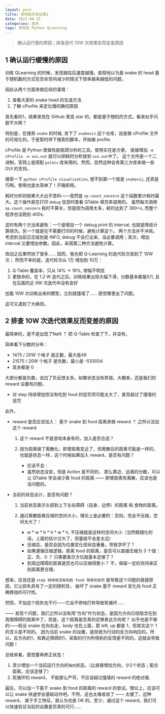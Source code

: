 ```yaml
---
layout: post
title: 贪吃蛇开发记录1
date: 2021-08-15
categories: 技术
tags: 贪吃蛇 Python QLearning
---
```


> 确认运行慢的原因；排查迭代 10W 次效果反而变差原因

## 1 确认运行缓慢的原因

训练 QLearning 的时候，发现越往后速度越慢。直观地以为是 snake 的 head 基于随机数的方式在空余空间减少的情况下效率越来越低的问题。

因此从两个方面来做后续的事情：

1. 查看大家的 snake head 的生成方法
2. 了解 cProfile 来定位慢的确切原因

首先看的1，结果发现在 Github 里高 star 的，都是基于随机的方式。看来似乎问题不大啊？

特别是，在搜索 `snake` 的时候, 发下了 `snakeviz` 这个仓库，说是做 cProfile 文件的可视化的。于是暂时停下搜索的脚本，开始做 profile.

cProfile 是 Python 里做性能瓶颈分析的工具。使用实在是方便， 直接增加 `-m cProfile -o xxx.out` 就可以把耗时分析放到 `xxx.out`中了。
这个文件是一个二进制，官网上是搭配 `pstats` 库来用的。然而，显然这种会有第三方库来做一些 GUI 的支持。

搜索一下 `python cProfile visualization`, 想不到第一个就是 `snakeviz`, 还真是巧啊。使用也是太简单了！开箱即用。

耗时分析的结果大大出乎意料——竟然是 `np.count_nonzero` 这个函数累计耗时最大。这个操作是在打印 `debug` 信息时查看 QTable 填充率调用的。
虽然每次调用 `np.count_nonzero` 耗时不算长，但是因为调用太多，耗时达到了 360+s, 而整个程序也没跑到 400s. 

这时有两个方法来避免：一个是增加一个 debug print 的 interval, 也就是降低计算频次。另一个就是在不需要打印的时候，避免计算这个。
两个方法并不冲突。考虑到当前日志级别是 INFO, debug 不会打出来，没必要调用；其次，增加 interval 又要增加参数。因此，采用第二种方法避免计算。

改动之后果然快了很多…… 因而，我也把 Q-Learning 的迭代轮次放到了 10W 次； 然而不幸的是，迭代轮次从 1万 增加到 10万：

1. Q-Table 覆盖率，只从 14% -> 19%, 增幅不明显
2. 更致命的，在 1.2 W 迭代之后，训练结果出现大幅下滑，分数基本都是0/1, 且在后面的近 9W 次迭代中没有变好

加载 10W 次训练出来的模型，立刻就撞墙了…… 感觉哪里出了问题。

这可又遇到了大麻烦。

## 2 排查 10W 次迭代效果反而变差的原因

最简单的，是不是出现了NaN ？ 把 Q-Table 检查了下，并没有。

简单看下分数的分布：

- 1475 / 20W 个格子 是正数，最大是48
- 21575 / 20W 个格子 是负数，最小是 -533004
- 其余都是 0 

大部分都是负数，说白了负反馈太多。如果状态没有弄错，大概率，还是我们的 reward 设置有问题。

- 对 step 持续增加但没有吃到 food 的惩罚项可能太大了，甚至超过了撞墙的惩罚

此外，

- reward 是否应该加入： 基于 snake 到 food 距离来做 reward ？ 之所以没加这个 reward

    1. 这个 reward 不是游戏本身有的，加入是否合适？
    2. 因为距离做了离散化，即使距离变近了，但离散后的距离可能是一样的，也就是状态一样，这个时候如果加入 reward，是否有问题？

        - 应该不会：
        - 虽然状态没变，但是 Action 是不同的， 那么靠近、远离的分数，可以让 QTable 学会减少离 food 的距离 —— 
        即使距离有离散，应该也是没问题的。

- 当前的状态设计，是否有问题？

    1. 当前状态表示头部到上下左右障碍（自身、边界）的距离 和 食物的距离。
    2. 通过离散距离压缩的空间大小，理论上是必要的：否则，完全不压缩，空间太大了！

        - w * w * h * h * w * h, 不压缩就是这样的空间大小（当然精细化的话，上面的估计过大了，但量级不会差太远）
        - 压缩后，是否会因为位置变化但状态重叠，导致学坏了？
        - 如果遵循压缩逻辑，那离 food 的距离，是否可以直接压缩为 3 个值： 正、负、0 ？ 只需要表示方位就基本足够了？
        - 到周边障碍的距离是否也可以压缩得更小？ 不，保留一定的空间来区别距离更合理。

想来，应该还是 `step 持续但没有吃到 food 带来的惩罚` 是导致这个问题的直接原因，它让损失具有了一定的随机性，
破坏了 snake 基于 reward 变化向 food 正确靠拢的可行性。

然而，不加这个损失也不行——它会不停地打转导致死循环……

—— 发现个问题，我们之所以没有用“方向”作为状态，是因为方向已经隐含在到周围障碍的距离中了。但是，这个距离是否真的足够表达方向呢？
似乎也是不够的——假设 snake 在向右走，body 也在上面，那 left, up 都是 1，但其实这个 1 的含义是不同的。
因为当前 snake 的设置，是拒绝为行动的反方向响应的。所以，反方向的1，和靠近障碍的1，采取的行为所得到的反馈是不同的。这就会导致问题！

总结来看，感觉要再修正状态！

1. 至少增加一个当前运行方向的`轴向`状态。（比直接增加方向，少2个状态；配合距离，应该足够了）
2. 死循环的 reward， 不能那么严苛，不应该超过撞墙的 reward 的绝对值.

最后，可以加一下基于 snake 到 food 的距离的 reward 的尝试。理论上，应该可以让 snake 快速学会基础动作吧。不然，这也太难收敛了
—— 太傻了。这种 reward， 属于手工特征，我认为也是 OK 的。至少，通过这个 reward，我们可以快速验证当前的设置是否真的可行……
